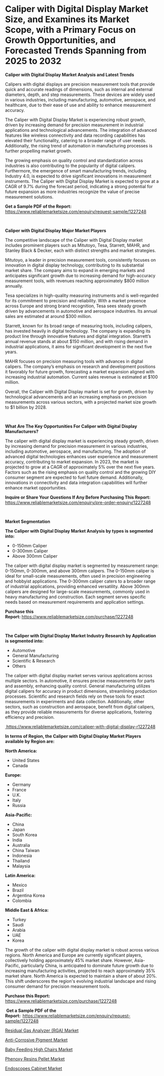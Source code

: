 <p><h1>Caliper with Digital Display Market Size, and Examines its Market Scope, with a Primary Focus on Growth Opportunities, and Forecasted Trends Spanning from 2025 to 2032</h1></p><p><strong>Caliper with Digital Display Market Analysis and Latest Trends</strong></p>
<p><p>Calipers with digital displays are precision measurement tools that provide quick and accurate readings of dimensions, such as internal and external diameters, depth, and step measurements. These devices are widely used in various industries, including manufacturing, automotive, aerospace, and healthcare, due to their ease of use and ability to enhance measurement accuracy.</p><p>The Caliper with Digital Display Market is experiencing robust growth, driven by increasing demand for precision measurement in industrial applications and technological advancements. The integration of advanced features like wireless connectivity and data recording capabilities has elevated their functionality, catering to a broader range of user needs. Additionally, the rising trend of automation in manufacturing processes is further propelling market growth.</p><p>The growing emphasis on quality control and standardization across industries is also contributing to the popularity of digital calipers. Furthermore, the emergence of smart manufacturing trends, including Industry 4.0, is expected to drive significant innovations in measurement instruments. The Caliper with Digital Display Market is expected to grow at a CAGR of 9.7% during the forecast period, indicating a strong potential for future expansion as more industries recognize the value of precise measurement solutions.</p></p>
<p><strong>Get a Sample PDF of the Report:&nbsp;</strong> <a href="https://www.reliablemarketsize.com/enquiry/request-sample/1227248?utm_campaign=1143&utm_medium=2&utm_source=Github&utm_content=ia&utm_term=25032025&utm_id=caliper-with-digital-display">https://www.reliablemarketsize.com/enquiry/request-sample/1227248</a></p>
<p>&nbsp;</p>
<p><strong>Caliper with Digital Display Major Market Players</strong></p>
<p><p>The competitive landscape of the Caliper with Digital Display market includes prominent players such as Mitutoyo, Tesa, Starrett, MAHR, and Stanley Black & Decker, each with distinct strengths and market strategies. </p><p>Mitutoyo, a leader in precision measurement tools, consistently focuses on innovation in digital display technology, contributing to its substantial market share. The company aims to expand in emerging markets and anticipates significant growth due to increasing demand for high-accuracy measurement tools, with revenues reaching approximately $800 million annually.</p><p>Tesa specializes in high-quality measuring instruments and is well-regarded for its commitment to precision and reliability. With a market presence across Europe and strong brand recognition, Tesa sees steady growth driven by advancements in automotive and aerospace industries. Its annual sales are estimated at around $300 million.</p><p>Starrett, known for its broad range of measuring tools, including calipers, has invested heavily in digital technology. The company is expanding its product line through innovative features and digital integration. Starrett’s annual revenue stands at about $150 million, and with rising demand in industrial applications, it aims for significant development in the next five years.</p><p>MAHR focuses on precision measuring tools with advances in digital calipers. The company’s emphasis on research and development positions it favorably for future growth, forecasting a market expansion aligned with increasing industrial automation. Current sales revenue is estimated at $100 million.</p><p>Overall, the Caliper with Digital Display market is set for growth, driven by technological advancements and an increasing emphasis on precision measurements across various sectors, with a projected market size growth to $1 billion by 2028.</p></p>
<p>&nbsp;</p>
<p><strong>What Are The Key Opportunities For Caliper with Digital Display Manufacturers?</strong></p>
<p><p>The caliper with digital display market is experiencing steady growth, driven by increasing demand for precision measurement in various industries, including automotive, aerospace, and manufacturing. The adoption of advanced digital technologies enhances user experience and measurement accuracy, contributing to market expansion. In 2023, the market is projected to grow at a CAGR of approximately 5% over the next five years. Factors such as the rising emphasis on quality control and the growing DIY consumer segment are expected to fuel future demand. Additionally, innovations in connectivity and data integration capabilities will further enhance market opportunities.</p></p>
<p><strong>Inquire or Share Your Questions If Any Before Purchasing This Report:</strong> <a href="https://www.reliablemarketsize.com/enquiry/pre-order-enquiry/1227248?utm_campaign=1143&utm_medium=2&utm_source=Github&utm_content=ia&utm_term=25032025&utm_id=caliper-with-digital-display">https://www.reliablemarketsize.com/enquiry/pre-order-enquiry/1227248</a></p>
<p>&nbsp;</p>
<p><strong>Market Segmentation</strong></p>
<p><strong>The Caliper with Digital Display Market Analysis by types is segmented into:</strong></p>
<p><ul><li>0-150mm Caliper</li><li>0-300mm Caliper</li><li>Above 300mm Caliper</li></ul></p>
<p><p>The caliper with digital display market is segmented by measurement range: 0-150mm, 0-300mm, and above 300mm calipers. The 0-150mm caliper is ideal for small-scale measurements, often used in precision engineering and hobbyist applications. The 0-300mm caliper caters to a broader range of industrial applications, providing enhanced versatility. Above 300mm calipers are designed for large-scale measurements, commonly used in heavy manufacturing and construction. Each segment serves specific needs based on measurement requirements and application settings.</p></p>
<p><strong>Purchase this Report:&nbsp;</strong><a href="https://www.reliablemarketsize.com/purchase/1227248?utm_campaign=1143&utm_medium=2&utm_source=Github&utm_content=ia&utm_term=25032025&utm_id=caliper-with-digital-display">https://www.reliablemarketsize.com/purchase/1227248</a></p>
<p>&nbsp;</p>
<p><strong>The Caliper with Digital Display Market Industry Research by Application is segmented into:</strong></p>
<p><ul><li>Automotive</li><li>General Manufacturing</li><li>Scientific & Research</li><li>Others</li></ul></p>
<p><p>The caliper with digital display market serves various applications across multiple sectors. In automotive, it ensures precise measurements for parts and assembly, enhancing quality control. General manufacturing utilizes digital calipers for accuracy in product dimensions, streamlining production processes. Scientific and research fields rely on these tools for exact measurements in experiments and data collection. Additionally, other sectors, such as construction and aerospace, benefit from digital calipers, as they provide reliable measurements for diverse applications, fostering efficiency and precision.</p></p>
<p><a href="https://www.reliablemarketsize.com/caliper-with-digital-display-r1227248?utm_campaign=1143&utm_medium=2&utm_source=Github&utm_content=ia&utm_term=25032025&utm_id=caliper-with-digital-display">&nbsp;https://www.reliablemarketsize.com/caliper-with-digital-display-r1227248</a></p>
<p><strong>In terms of Region, the Caliper with Digital Display Market Players available by Region are:</strong></p>
<p>
    <p> <strong> North America: </strong>
        <ul>
            <li>United States</li>
            <li>Canada</li>
        </ul>
        </p> 
    <p> <strong> Europe: </strong>
        <ul>
            <li>Germany</li>
            <li>France</li>
            <li>U.K.</li>
            <li>Italy</li>
            <li>Russia</li>
        </ul>
        </p> 
    <p> <strong> Asia-Pacific: </strong>
        <ul>
            <li>China</li>
            <li>Japan</li>
            <li>South Korea</li>
            <li>India</li>
            <li>Australia</li>
            <li>China Taiwan</li>
            <li>Indonesia</li>
            <li>Thailand</li>
            <li>Malaysia</li>
        </ul>
        </p> 
    <p> <strong> Latin America: </strong>
        <ul>
            <li>Mexico</li>
            <li>Brazil</li>
            <li>Argentina Korea</li>
            <li>Colombia</li>
        </ul>
        </p> 
    <p> <strong> Middle East & Africa: </strong>
        <ul>
            <li>Turkey</li>
            <li>Saudi</li>
            <li>Arabia</li>
            <li>UAE</li>
            <li>Korea</li>
        </ul>
    </p>
    </p>
<p><p>The growth of the caliper with digital display market is robust across various regions. North America and Europe are currently significant players, collectively holding approximately 45% market share. However, Asia-Pacific, particularly China, is anticipated to dominate future growth due to increasing manufacturing activities, projected to reach approximately 35% market share. North America is expected to maintain a share of about 20%. This shift underscores the region's evolving industrial landscape and rising consumer demand for precision measurement tools. </p></p>
<p><strong>Purchase this Report: </strong><a href="https://www.reliablemarketsize.com/purchase/1227248?utm_campaign=1143&utm_medium=2&utm_source=Github&utm_content=ia&utm_term=25032025&utm_id=caliper-with-digital-display">https://www.reliablemarketsize.com/purchase/1227248</a></p>
<p>&nbsp;<strong>Get a Sample PDF of the Report:&nbsp;&nbsp;</strong><a href="https://www.reliablemarketsize.com/enquiry/request-sample/1227248?utm_campaign=1143&utm_medium=2&utm_source=Github&utm_content=ia&utm_term=25032025&utm_id=caliper-with-digital-display">https://www.reliablemarketsize.com/enquiry/request-sample/1227248</a></p>
<p><strong></strong></p>
<p><p><a href="https://github.com/kaidaloeckf7/Market-Research-Report-List-1/blob/main/residual-gas-analyzer-rga-market.md?utm_campaign=1143&utm_medium=2&utm_source=Github&utm_content=ia&utm_term=25032025&utm_id=caliper-with-digital-display">Residual Gas Analyzer (RGA) Market</a></p><p><a href="https://github.com/arifasabeygb/Market-Research-Report-List-1/blob/main/anti-corrosive-pigment-market.md?utm_campaign=1143&utm_medium=2&utm_source=Github&utm_content=ia&utm_term=25032025&utm_id=caliper-with-digital-display">Anti-Corrosive Pigment Market</a></p><p><a href="https://github.com/ocambdidarhz/Market-Research-Report-List-1/blob/main/baby-feeding-high-chairs-market.md?utm_campaign=1143&utm_medium=2&utm_source=Github&utm_content=ia&utm_term=25032025&utm_id=caliper-with-digital-display">Baby Feeding High Chairs Market</a></p><p><a href="https://github.com/aslinalirey9/Market-Research-Report-List-1/blob/main/phenoxy-resins-pellet-market.md?utm_campaign=1143&utm_medium=2&utm_source=Github&utm_content=ia&utm_term=25032025&utm_id=caliper-with-digital-display">Phenoxy Resins Pellet Market</a></p><p><a href="https://github.com/ajegiobitsa/Market-Research-Report-List-1/blob/main/endoscopes-cabinet-market.md?utm_campaign=1143&utm_medium=2&utm_source=Github&utm_content=ia&utm_term=25032025&utm_id=caliper-with-digital-display">Endoscopes Cabinet Market</a></p></p>